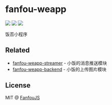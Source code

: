 # fanfou-weapp

[![](https://img.shields.io/travis/fanfoujs/fanfou-weapp/master.svg)](https://travis-ci.org/fanfoujs/fanfou-weapp)
[![](https://img.shields.io/github/license/fanfoujs/fanfou-weapp.svg)](https://github.com/fanfoujs/fanfou-weapp/blob/master/LICENSE)
[![](https://img.shields.io/badge/code_style-standard-brightgreen.svg)](https://standardjs.com)

饭否小程序

## Related

- [fanfou-weapp-streamer](https://github.com/fanfoujs/fanfou-weapp-streamer) - 小饭的消息推送模块
- [fanfou-weapp-backend](https://github.com/fanfoujs/fanfou-weapp-backend) - 小饭的上传图片模块

## License

MIT @ [FanfouJS](https://github.com/fanfoujs)
